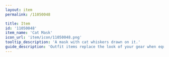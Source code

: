 ```yaml
---
layout: item
permalink: /11050048

title: Item
id: '11050048'
item_name: 'Cat Mask'
icon_url: 'item/icon/11050048.png'
tooltip_description: 'A mask with cat whiskers drawn on it.'
guide_description: 'Outfit items replace the look of your gear when equipped.'
---
```

